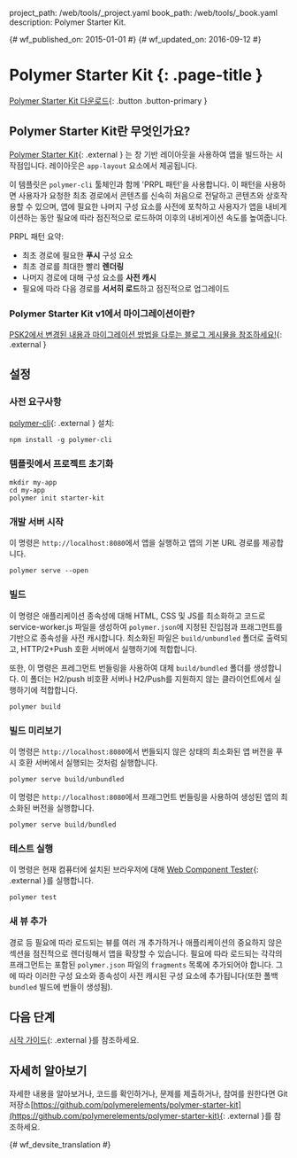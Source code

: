 project_path: /web/tools/_project.yaml
book_path: /web/tools/_book.yaml
description: Polymer Starter Kit.

{# wf_published_on: 2015-01-01 #}
{# wf_updated_on: 2016-09-12 #}

# Polymer Starter Kit {: .page-title }

[Polymer Starter Kit 다운로드](https://github.com/polymerelements/polymer-starter-kit/releases){: .button .button-primary }

## Polymer Starter Kit란 무엇인가요?

[Polymer Starter Kit](https://github.com/PolymerElements/polymer-starter-kit){: .external }
는 창 기반 레이아웃을 사용하여 앱을 빌드하는 시작점입니다. 레이아웃은
`app-layout` 요소에서 제공됩니다.

이 템플릿은 `polymer-cli` 툴체인과 함께
'PRPL 패턴'을 사용합니다. 이 패턴을 사용하면 사용자가 요청한 최초 경로에서 콘텐츠를 신속히 처음으로 전달하고 콘텐츠와 상호작용할 수 있으며,
앱에 필요한 나머지 구성 요소를 사전에 포착하고
사용자가 앱을 내비게이션하는 동안 필요에 따라 점진적으로 로드하여 이후의 내비게이션 속도를 높여줍니다.


PRPL 패턴 요약:

* 최초 경로에 필요한 **푸시** 구성 요소
* 최초 경로를 최대한 빨리 **렌더링**
* 나머지 경로에 대해 구성 요소를 **사전 캐시**
* 필요에 따라 다음 경로를 **서서히 로드**하고 점진적으로 업그레이드

### Polymer Starter Kit v1에서 마이그레이션이란?

[PSK2에서 변경된 내용과 마이그레이션 방법을 다루는 블로그 게시물을 참조하세요!](https://www.polymer-project.org/1.0/blog/2016-08-18-polymer-starter-kit-or-polymer-cli.html){: .external }

## 설정

### 사전 요구사항

[polymer-cli](https://github.com/Polymer/polymer-cli){: .external } 설치:

    npm install -g polymer-cli

### 템플릿에서 프로젝트 초기화

    mkdir my-app
    cd my-app
    polymer init starter-kit

### 개발 서버 시작

이 명령은 `http://localhost:8080`에서 앱을 실행하고 앱의 기본 URL
경로를 제공합니다.

    polymer serve --open


### 빌드

이 명령은 애플리케이션 종속성에 대해 HTML, CSS 및 JS를 최소화하고
코드로 service-worker.js 파일을 생성하여
`polymer.json`에 지정된 진입점과 프래그먼트를 기반으로 종속성을 사전 캐시합니다.
최소화된 파일은 `build/unbundled` 폴더로 출력되고,
HTTP/2+Push 호환 서버에서 실행하기에 적합합니다.

또한, 이 명령은
프레그먼트 번들링을 사용하여 대체 `build/bundled` 폴더를 생성합니다. 이 폴더는
H2/push 비호환 서버나 H2/Push를 지원하지 않는 클라이언트에서 실행하기에 적합합니다.

    polymer build

### 빌드 미리보기

이 명령은 `http://localhost:8080`에서
번들되지 않은 상태의 최소화된 앱 버전을 푸시 호환 서버에서 실행되는 것처럼 실행합니다.

    polymer serve build/unbundled

이 명령은 `http://localhost:8080`에서
프래그먼트 번들링을 사용하여 생성된 앱의 최소화된 버전을 실행합니다.

    polymer serve build/bundled

### 테스트 실행

이 명령은 현재 컴퓨터에 설치된 브라우저에 대해
[Web Component Tester](https://github.com/Polymer/web-component-tester){: .external }를
실행합니다.

    polymer test

### 새 뷰 추가

경로 등 필요에 따라 로드되는 뷰를 여러 개 추가하거나
애플리케이션의 중요하지 않은 섹션을 점진적으로 렌더링해서
앱을 확장할 수 있습니다.  필요에 따라 로드되는 각각의 프래그먼트는
포함된 `polymer.json` 파일의 `fragments` 목록에 추가되어야 합니다.  그에 따라 이러한 구성 요소와
종속성이 사전 캐시된 구성 요소에
추가됩니다(또한 폴백 `bundled` 빌드에 번들이 생성됨).

## 다음 단계

[시작 가이드](https://www.polymer-project.org/1.0/start/toolbox/set-up){: .external }를 참조하세요.

## 자세히 알아보기

자세한 내용을 알아보거나, 코드를 확인하거나, 문제를 제출하거나, 참여를 원한다면
Git 저장소[https://github.com/polymerelements/polymer-starter-kit](https://github.com/polymerelements/polymer-starter-kit){: .external }를 참조하세요.


{# wf_devsite_translation #}
